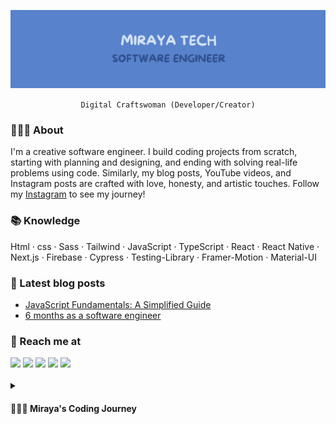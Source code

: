 ![banner](./assets/banner.png)

<div align='center'>

`Digital Craftswoman (Developer/Creator)`

</div>

### 🧘🏽‍♀️ About

I'm a creative software engineer. I build coding projects from scratch, starting with planning and designing, and ending with solving real-life problems using code. Similarly, my blog posts, YouTube videos, and Instagram posts are crafted with love, honesty, and artistic touches. Follow my [Instagram]() to see my journey!

### 📚 Knowledge

Html · css · Sass · Tailwind · JavaScript · TypeScript · React · React Native · Next.js · Firebase · Cypress · Testing-Library · Framer-Motion · Material-UI

### 📖 Latest blog posts

- [JavaScript Fundamentals: A Simplified Guide](https://mirayatech.hashnode.dev/javascript-fundamentals-a-simplified-guide)
- [6 months as a software engineer](https://mirayatech.hashnode.dev/6-months-as-a-software-engineer)

### 🥂 Reach me at

<div>
<!-- BLOG -->
<a href="https://mirayatech.hashnode.dev/"><img src="https://img.shields.io/badge/Hashnode-2962FF?style=for-the-badge&logo=hashnode&logoColor=white" /></a>
<!-- YOUTUBE -->
<a href="https://www.youtube.com/@mirayatech"><img src="https://img.shields.io/badge/YouTube-DF2B25?style=for-the-badge&logo=youtube&logoColor=white" /></a>
<!-- LINKEDIN -->
<a href="https://www.linkedin.com/in/mirayaabrodi/"><img src="https://img.shields.io/badge/LinkedIn-0077B5?style=for-the-badge&logo=linkedin&logoColor=white" /></a>
<!-- TIKTOK -->
<a href="https://www.tiktok.com/@mirayatech"><img src="https://img.shields.io/badge/TikTok-000000?style=for-the-badge&logo=tiktok&logoColor=white" /></a>
<!-- INSTAGRAM -->
<!-- #7289DA -->
<a href="https://www.instagram.com/mirayatech/"><img src="https://img.shields.io/badge/Instagram-bc7bd1?style=for-the-badge&logo=instagram&logoColor=white" /></a>

</div>

<br>

<details>
 <summary><h4>👩🏽‍💻 Miraya's Coding Journey</h3></summary>

I'm Miraya, a 20-year-old self-taught frontend developer. I discovered my passion for coding when I saw my brother doing it in 2020. I fell in love with using my creativity to build things for the web.

I decided to drop out of high school and pursue a coding career, facing challenges along the way. Through persistence, self-discipline, and staying committed, I achieved my goal of becoming a frontend developer.

Currently, I'm working as a frontend developer. I'm excited to keep learning and growing as a software engineer, and I'm constantly amazed by how powerful software is in helping us achieve great things.

I'm currently learning mobile development with React Native. You can follow my journey on [instagram](https://www.instagram.com/mirayatech/).

</details>
